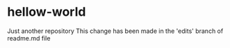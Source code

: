 # hellow-world
Just another repository
This change has been made in the 'edits' branch of readme.md file
